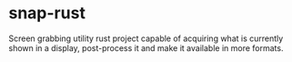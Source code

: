 # snap-rust
Screen grabbing utility rust project capable of acquiring what is currently shown in a display, post-process it and make it available in more formats.
